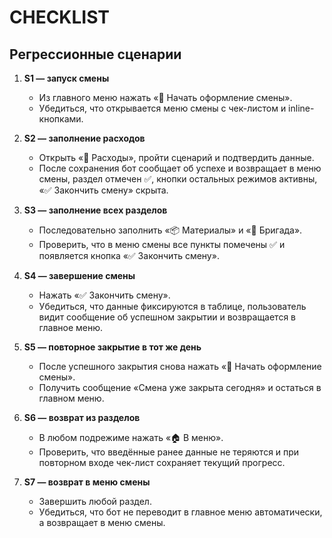 # CHECKLIST

## Регрессионные сценарии

1. **S1 — запуск смены**
   - Из главного меню нажать «🚀 Начать оформление смены».
   - Убедиться, что открывается меню смены с чек-листом и inline-кнопками.

2. **S2 — заполнение расходов**
   - Открыть «🧾 Расходы», пройти сценарий и подтвердить данные.
   - После сохранения бот сообщает об успехе и возвращает в меню смены, раздел
     отмечен ✅, кнопки остальных режимов активны, «✅ Закончить смену» скрыта.

3. **S3 — заполнение всех разделов**
   - Последовательно заполнить «📦 Материалы» и «👥 Бригада».
   - Проверить, что в меню смены все пункты помечены ✅ и появляется кнопка
     «✅ Закончить смену».

4. **S4 — завершение смены**
   - Нажать «✅ Закончить смену».
   - Убедиться, что данные фиксируются в таблице, пользователь видит сообщение
     об успешном закрытии и возвращается в главное меню.

5. **S5 — повторное закрытие в тот же день**
   - После успешного закрытия снова нажать «🚀 Начать оформление смены».
   - Получить сообщение «Смена уже закрыта сегодня» и остаться в главном меню.

6. **S6 — возврат из разделов**
   - В любом подрежиме нажать «🏠 В меню».
   - Проверить, что введённые ранее данные не теряются и при повторном входе
     чек-лист сохраняет текущий прогресс.

7. **S7 — возврат в меню смены**
   - Завершить любой раздел.
   - Убедиться, что бот не переводит в главное меню автоматически, а
     возвращает в меню смены.
